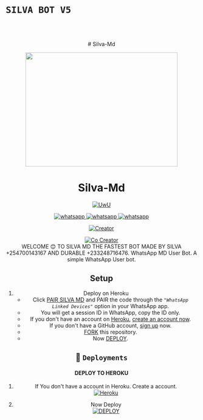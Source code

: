 # `SILVA BOT V5`
<br>
<br>

<p align="center">
 # Silva-Md
<div align="center" class= "main"> 
<a href="https://whatsapp.com/channel/0029VaAkETLLY6d8qhLmZt2v" target="_blank">
  <img src="https://telegra.ph/file/cb3056720c785550da41d.jpg" width="400" height="300"/>
   </a>
   <h1>Silva-Md</h1>

<p align="center">
   <a href="https://github.com/Sylivanu"><img src="http://readme-typing-svg.herokuapp.com?color=FF0000&center=true&vCenter=true&multiline=false&lines=SILVA+Multi+Device;Base+Secktor;Give+ a+star+and+fork+this+Repo+:D;Follow+My+Github" alt="UwU">
</p>

<p align="center">
  <a aria-label="Follow our channel" href="https://whatsapp.com/channel/0029VaAkETLLY6d8qhLmZt2v" target="_blank">
    <img alt="whatsapp" src="https://img.shields.io/badge/Follow Our Channel-25D366?style=for-the-badge&logo=whatsapp&logoColor=white" />
  </a>
  <a aria-label="Support Group" href="https://chat.whatsapp.com/Kl4KPuf0s1l9AJji1JqIhR" target="_blank">
    <img alt="whatsapp" src="https://img.shields.io/badge/Support Group-25D366?style=for-the-badge&logo=whatsapp&logoColor=white" />
  </a>
<a stencil-label="Bot Whatsapp" href="[https://chat.whatsapp.com/IPxMJSRU2eo0UWIwNvTTLD](https://wa.me/254700143167?text=.menu)" target="_blank">
    <img alt="whatsapp" src="https://img.shields.io/badge/Bot%20Whatsapp-25D366?style=for-the-badge&logo=whatsapp&logoColor=white" />
  </a>
  
</p>

<a href="https://github.com/Sylivanu"><img title="Creator" src="https://img.shields.io/badge/Creator-SILVA-red.svg?style=for-the-badge&logo=github"></a>

<a href="https://github.com/Durable-graphix"><img title="Co Creator" src="https://img.shields.io/badge/CoCreator-Durable-red.svg?style=for-the-badge&logo=github"></a>
<br>
WELCOME 😊 TO SILVA MD THE FASTEST BOT MADE BY SILVA +254700143167 AND DURABLE +233248716476.
WhatsApp MD User Bot.
A simple WhatsApp User bot.

## Setup

1. Deploy on Heroku
   - Click [PAIR SILVA MD]() and PAIR the code through the _``"WhatsApp Linked Devices"``_ option in your WhatsApp app.
   - You will get a session ID in WhatsApp, copy the ID only.
   - If you don't have an account on [Heroku](https://signup.heroku.com/), [create an account now](https://signup.heroku.com/).
   - If you don't have a GitHub account, [sign up](https://github.com/join) now.
   - [FORK](https://github.com/Sylivanu/Silva-Md/fork) this repository.
   - Now [DEPLOY](https:/).
## 🚀 `Deployments`
#### DEPLOY TO HEROKU 

1. If You don't have a account in Heroku. Create a account.
    <br>
<a href='https://signup.heroku.com/' target="_blank"><img alt='Heroku' src='https://img.shields.io/badge/-Create-black?style=for-the-badge&logo=heroku&logoColor=white'/></a>

2. Now Deploy
    <br>
<a href='https://dashboard.heroku.com/new?template=https://github.com/Sylivanu/Silva-xlicon-Bot-V5' target="_blank"><img alt='DEPLOY' src='https://img.shields.io/badge/-DEPLOY-black?style=for-the-badge&logo=heroku&logoColor=white'/></a>
